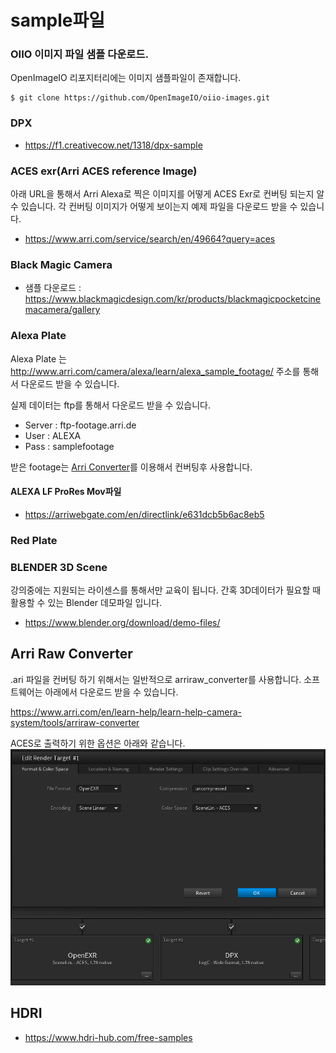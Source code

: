 # sample파일

### OIIO 이미지 파일 샘플 다운로드.
OpenImageIO 리포지터리에는 이미지 샘플파일이 존재합니다.
```
$ git clone https://github.com/OpenImageIO/oiio-images.git
```

### DPX
- https://f1.creativecow.net/1318/dpx-sample

### ACES exr(Arri ACES reference Image)
아래 URL을 통해서 Arri Alexa로 찍은 이미지를 어떻게 ACES Exr로 컨버팅 되는지 알 수 있습니다.
각 컨버팅 이미지가 어떻게 보이는지 예제 파일을 다운로드 받을 수 있습니다.

- https://www.arri.com/service/search/en/49664?query=aces

### Black Magic Camera
- 샘플 다운로드 : https://www.blackmagicdesign.com/kr/products/blackmagicpocketcinemacamera/gallery

### Alexa Plate
Alexa Plate 는 http://www.arri.com/camera/alexa/learn/alexa_sample_footage/ 주소를 통해서 다운로드 받을 수 있습니다.

실제 데이터는 ftp를 통해서 다운로드 받을 수 있습니다.

- Server : ftp-footage.arri.de
- User : ALEXA
- Pass : samplefootage

받은 footage는 [Arri Converter](http://www.arri.com/camera/alexa/tools/arriraw_converter/)를 이용해서 컨버팅후 사용합니다.

#### ALEXA LF ProRes Mov파일
- https://arriwebgate.com/en/directlink/e631dcb5b6ac8eb5

### Red Plate

### BLENDER 3D Scene
강의중에는 지원되는 라이센스를 통해서만 교육이 됩니다. 간혹 3D데이터가 필요할 때 활용할 수 있는 Blender 데모파일 입니다.

- https://www.blender.org/download/demo-files/

## Arri Raw Converter

.ari 파일을 컨버팅 하기 위해서는 일반적으로 arriraw_converter를 사용합니다.
소프트웨어는 아래에서 다운로드 받을 수 있습니다.

https://www.arri.com/en/learn-help/learn-help-camera-system/tools/arriraw-converter

ACES로 출력하기 위한 옵션은 아래와 같습니다.
![raw_convert](../figures/arriraw_convert_aces.png)

## HDRI
- https://www.hdri-hub.com/free-samples